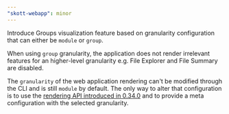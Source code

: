 ```yaml
---
"skott-webapp": minor
---
```


Introduce Groups visualization feature based on granularity configuration that can either be `module` or `group`. 

When using `group` granularity, the application does not render irrelevant features for an higher-level granularity e.g. File Explorer and File Summary are disabled.

The `granularity` of the web application rendering can't be modified through the CLI and is still `module` by default. The only way to alter that configuration is to use the [rendering API introduced in 0.34.0](https://github.com/antoine-coulon/skott/blob/00c883744ce9e0ee3ebf7e172053181ba16877ff/packages/skott/CHANGELOG.md#0340) and to provide a meta configuration with the selected granularity.


